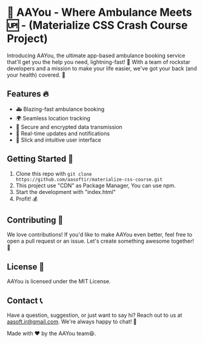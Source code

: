 # 🚀 AAYou - Where Ambulance Meets 🆙 - (Materialize CSS Crash Course Project)

Introducing AAYou, the ultimate app-based ambulance booking service that'll get you the help you need, lightning-fast! 💫 With a team of rockstar developers and a mission to make your life easier, we've got your back (and your health) covered. 💪

## Features 🔥

- 🚑 Blazing-fast ambulance booking
- 🌍 Seamless location tracking
- 🔐 Secure and encrypted data transmission
- 💬 Real-time updates and notifications
- 🎨 Slick and intuitive user interface

## Getting Started 🚀

1. Clone this repo with `git clone https://github.com/aasoftir/materialize-css-course.git`
2. This project use "CDN" as Package Manager, You can use npm.
3. Start the development with "index.html"
4. Profit! 💰

## Contributing 🤝

We love contributions! If you'd like to make AAYou even better, feel free to open a pull request or an issue. Let's create something awesome together! 🌟

## License 📄

AAYou is licensed under the MIT License.

## Contact 📞

Have a question, suggestion, or just want to say hi? Reach out to us at aasoft.ir@gmail.com. We're always happy to chat! 💬

Made with ♥ by the AAYou team😆.
